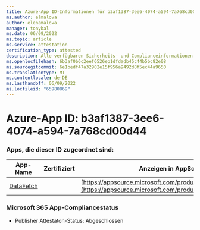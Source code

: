 ```yaml
---
title: Azure-App ID-Informationen für b3af1387-3ee6-4074-a594-7a768cd00d44
ms.author: elmalova
author: elenamalova
manager: tonybal
ms.date: 06/09/2022
ms.topic: article
ms.service: attestation
certification_type: attested
description: Alle verfügbaren Sicherheits- und Complianceinformationen für b3af1387-3ee6-4074-a594-7a768cd00d44.
ms.openlocfilehash: 6b3af0b6c2eef6526eb1dfdadb45c44b5bc82e08
ms.sourcegitcommit: 6e1bedf47a32902e15f956a9492d8f5ec44a9650
ms.translationtype: MT
ms.contentlocale: de-DE
ms.lasthandoff: 06/09/2022
ms.locfileid: "65980869"
---
```

# <a name="azure-app-id-b3af1387-3ee6-4074-a594-7a768cd00d44"></a>Azure-App ID: b3af1387-3ee6-4074-a594-7a768cd00d44


### <a name="apps-associated-with-this-id"></a>Apps, die dieser ID zugeordnet sind:
| **App-Name** | **Zertifiziert** | **Anzeigen in AppSource** |
|--------------|---------------|-----------------------|
| [DataFetch](../forward/WA200003961.md) |  | [https://appsource.microsoft.com/product/office/WA200003961](https://appsource.microsoft.com/product/office/WA200003961) |

### <a name="microsoft-365-app-compliance-status"></a>Microsoft 365 App-Compliancestatus
- Publisher Attestaton-Status: Abgeschlossen
